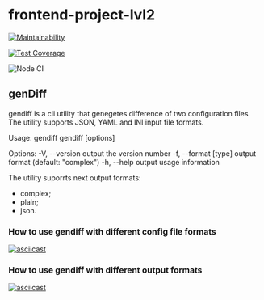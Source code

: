 # frontend-project-lvl2

[![Maintainability](https://api.codeclimate.com/v1/badges/2be91a158473133e146d/maintainability)](https://codeclimate.com/github/vbuzivskoy/frontend-project-lvl2/maintainability)

[![Test Coverage](https://api.codeclimate.com/v1/badges/2be91a158473133e146d/test_coverage)](https://codeclimate.com/github/vbuzivskoy/frontend-project-lvl2/test_coverage)

![Node CI](https://github.com/vbuzivskoy/frontend-project-lvl2/workflows/Node%20CI/badge.svg)

## genDiff

gendiff is a cli utility that genegetes difference of two configuration files
The utility supports JSON, YAML and INI input file formats.

Usage: gendiff gendiff [options] <firstConfig> <secondConfig>

Options:
  -V, --version        output the version number
  -f, --format [type]  output format (default: "complex")
  -h, --help           output usage information

The utility suporrts next output formats:
- complex;
- plain;
- json.

### How to use gendiff with different config file formats

[![asciicast](https://asciinema.org/a/gYhh1Q73xE0CtD2bS5NDM5hKe.svg)](https://asciinema.org/a/gYhh1Q73xE0CtD2bS5NDM5hKe)

### How to use gendiff with different output formats

[![asciicast](https://asciinema.org/a/oAn1F1DmgVwdwHUcmkNU9AOnY.svg)](https://asciinema.org/a/oAn1F1DmgVwdwHUcmkNU9AOnY)